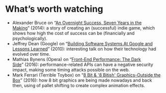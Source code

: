 <!--
tags:
  - worth-watching
  - performance
  - design
description: List of favorite talks and performances.
-->

# What’s worth watching

- Alexander Bruce on “[An Overnight Success, Seven Years in the Making](http://www.gdcvault.com/play/1020776/)”&nbsp;(2014): a story of creating an (successful) indie game, which shows how high the cost of success can be (financially and psychologically).
- Jeffrey Dean (Google) on “[Building Software Systems At Google and Lessons Learned](https://youtu.be/modXC5IWTJI)”&nbsp;(2010): interesting talk on how their technology had evolved over time.
- Mathias Bynens (Opera) on “[Front-End Performance: The Dark Side](https://vimeo.com/163113209)”&nbsp;(2016): performance-related APIs can have a negative security impact, making some timing attacks possible on the web.
- Mark Ferrari (Terrible Toybox) on “[8 Bit & '8 Bitish' Graphics-Outside the Box](http://gdcvault.com/play/1023586/8-Bit-8-Bitish-Graphics)”&nbsp;(2016): how 8 bit graphics are being made nowadays and back then, using of pallet shifting to create complex animation effects.
<!--:.post__content-list-->